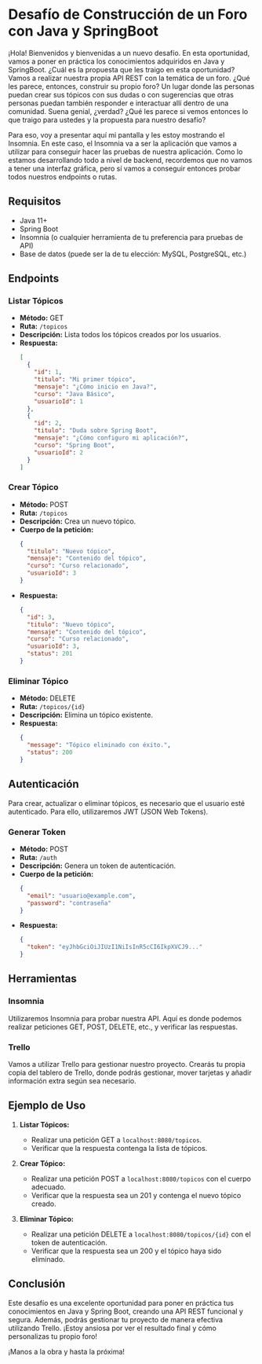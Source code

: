 
# Desafío de Construcción de un Foro con Java y SpringBoot

¡Hola! Bienvenidos y bienvenidas a un nuevo desafío. En esta oportunidad, vamos a poner en práctica los conocimientos adquiridos en Java y SpringBoot. ¿Cuál es la propuesta que les traigo en esta oportunidad? Vamos a realizar nuestra propia API REST con la temática de un foro. ¿Qué les parece, entonces, construir su propio foro? Un lugar donde las personas puedan crear sus tópicos con sus dudas o con sugerencias que otras personas puedan también responder e interactuar allí dentro de una comunidad. Suena genial, ¿verdad? ¿Qué les parece si vemos entonces lo que traigo para ustedes y la propuesta para nuestro desafío?

Para eso, voy a presentar aquí mi pantalla y les estoy mostrando el Insomnia. En este caso, el Insomnia va a ser la aplicación que vamos a utilizar para conseguir hacer las pruebas de nuestra aplicación. Como lo estamos desarrollando todo a nivel de backend, recordemos que no vamos a tener una interfaz gráfica, pero sí vamos a conseguir entonces probar todos nuestros endpoints o rutas.

## Requisitos

- Java 11+
- Spring Boot
- Insomnia (o cualquier herramienta de tu preferencia para pruebas de API)
- Base de datos (puede ser la de tu elección: MySQL, PostgreSQL, etc.)

## Endpoints

### Listar Tópicos

- **Método:** GET
- **Ruta:** `/topicos`
- **Descripción:** Lista todos los tópicos creados por los usuarios.
- **Respuesta:** 
  ```json
  [
    {
      "id": 1,
      "titulo": "Mi primer tópico",
      "mensaje": "¿Cómo inicio en Java?",
      "curso": "Java Básico",
      "usuarioId": 1
    },
    {
      "id": 2,
      "titulo": "Duda sobre Spring Boot",
      "mensaje": "¿Cómo configuro mi aplicación?",
      "curso": "Spring Boot",
      "usuarioId": 2
    }
  ]
  ```

### Crear Tópico

- **Método:** POST
- **Ruta:** `/topicos`
- **Descripción:** Crea un nuevo tópico.
- **Cuerpo de la petición:**
  ```json
  {
    "titulo": "Nuevo tópico",
    "mensaje": "Contenido del tópico",
    "curso": "Curso relacionado",
    "usuarioId": 3
  }
  ```
- **Respuesta:**
  ```json
  {
    "id": 3,
    "titulo": "Nuevo tópico",
    "mensaje": "Contenido del tópico",
    "curso": "Curso relacionado",
    "usuarioId": 3,
    "status": 201
  }
  ```

### Eliminar Tópico

- **Método:** DELETE
- **Ruta:** `/topicos/{id}`
- **Descripción:** Elimina un tópico existente.
- **Respuesta:**
  ```json
  {
    "message": "Tópico eliminado con éxito.",
    "status": 200
  }
  ```

## Autenticación

Para crear, actualizar o eliminar tópicos, es necesario que el usuario esté autenticado. Para ello, utilizaremos JWT (JSON Web Tokens).

### Generar Token

- **Método:** POST
- **Ruta:** `/auth`
- **Descripción:** Genera un token de autenticación.
- **Cuerpo de la petición:**
  ```json
  {
    "email": "usuario@example.com",
    "password": "contraseña"
  }
  ```
- **Respuesta:**
  ```json
  {
    "token": "eyJhbGciOiJIUzI1NiIsInR5cCI6IkpXVCJ9..."
  }
  ```

## Herramientas

### Insomnia

Utilizaremos Insomnia para probar nuestra API. Aquí es donde podemos realizar peticiones GET, POST, DELETE, etc., y verificar las respuestas.

### Trello

Vamos a utilizar Trello para gestionar nuestro proyecto. Crearás tu propia copia del tablero de Trello, donde podrás gestionar, mover tarjetas y añadir información extra según sea necesario.

## Ejemplo de Uso

1. **Listar Tópicos:**
   - Realizar una petición GET a `localhost:8080/topicos`.
   - Verificar que la respuesta contenga la lista de tópicos.

2. **Crear Tópico:**
   - Realizar una petición POST a `localhost:8080/topicos` con el cuerpo adecuado.
   - Verificar que la respuesta sea un 201 y contenga el nuevo tópico creado.

3. **Eliminar Tópico:**
   - Realizar una petición DELETE a `localhost:8080/topicos/{id}` con el token de autenticación.
   - Verificar que la respuesta sea un 200 y el tópico haya sido eliminado.

## Conclusión

Este desafío es una excelente oportunidad para poner en práctica tus conocimientos en Java y Spring Boot, creando una API REST funcional y segura. Además, podrás gestionar tu proyecto de manera efectiva utilizando Trello. ¡Estoy ansiosa por ver el resultado final y cómo personalizas tu propio foro!

¡Manos a la obra y hasta la próxima!
